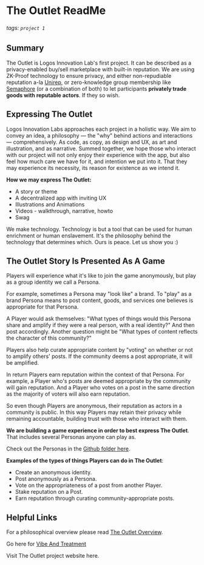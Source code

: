 # The Outlet ReadMe
###### tags: `project 1`

## Summary
The Outlet is Logos Innovation Lab's first project. It can be described as a privacy-enabled buy/sell marketplace with built-in reputation. We are using ZK-Proof technology to ensure privacy, and either non-repudiable reputation a-la [Unirep](https://medium.com/privacy-scaling-explorations/unirep-a-private-and-non-repudiable-reputation-system-7fb5c6478549), or zero-knowledge group membership like [Semaphore](https://semaphore.appliedzkp.org/) (or a combination of both) to let participants **privately trade goods with reputable actors**. If they so wish.

## Expressing The Outlet
Logos Innovation Labs approaches each project in a holistic way. We aim to convey an idea, a philosophy — the "why" behind actions and interactions — comprehensively. As code, as copy, as design and UX, as art and illustration, and as narrative. Summed together, we hope those who interact with our project will not only enjoy their experience with the app, but also feel how much care we have for it, and intention we put into it. That they may experience its necessity, its reason for existence as we intend it.

**How we may express The Outlet:**
- A story or theme
- A decentralized app with inviting UX
- Illustrations and Animations
- Videos - walkthrough, narrative, howto
- Swag


We make technology. Technology is but a tool that can be used for human enrichment or human enslavement. It's the philosophy behind the technology that determines which. Ours is peace. Let us show you :)

## The Outlet Story Is Presented As A Game
Players will experience what it's like to join the game anonymously, but play as a group identity we call a Persona. 

For example, sometimes a Persona may "look like" a brand.  To "play" as a brand Persona means to post content, goods, and services one believes is appropriate for that Persona. 

A Player would ask themselves: "What types of things would this Persona share and amplify if they were a real person, with a real identity?" And then post accordingly. Another question might be "What types of content reflects the character of this community?"

Players also help curate appropriate content by "voting" on whether or not to amplify others' posts. If the community deems a post appropriate, it will be amplified.

In return Players earn reputation within the context of that Persona. For example, a Player who's posts are deemed appropriate by the community will gain reputation. And a Player who votes on a post in the same direction as the majority of voters will also earn reputation.

So even though Players are anonymous, their reputation as actors in a community is public. In this way Players may retain their privacy while remaining accountable, building trust with those who interact with them.

**We are building a game experience in order to best express The Outlet**. That includes several Personas anyone can play as.

Check out the Personas in the [Github folder here](https://github.com/logos-innovation-lab/theoutlet-expression/tree/Main/Personas).

**Examples of the types of things Players can do in The Outlet**:
- Create an anonymous identity.
- Post anonymously as a Persona.
- Vote on the appropriateness of a post from another Player.
- Stake reputation on a Post.
- Earn reputation through curating community-appropriate posts.

## Helpful Links
For a philosophical overview please read [The Outlet Overview](https://github.com/logos-innovation-lab/theoutlet-expression/blob/Main/The%20Outlet%20Overview.md).

Go here for [Vibe And Treatment](https://github.com/logos-innovation-lab/theoutlet-expression/blob/Main/A%20Game%20Called%20The%20Outlet:%20Vibe%20And%20Treatment.md)

Visit The Outlet project website here.